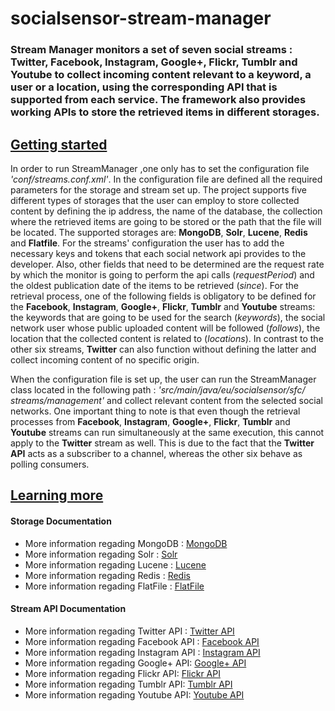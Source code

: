 socialsensor-stream-manager
===========================

<h3>Stream Manager monitors a set of seven social streams : Twitter, Facebook, Instagram, Google+, Flickr, Tumblr and Youtube to collect incoming content relevant to a keyword, a user or a location, using the corresponding API that is supported from each service. The framework also provides working APIs to store the retrieved items in different storages.</h3>

<h2><u>Getting started</u></h2>
<p>In order to run StreamManager ,one only has to set the configuration file <i>'conf/streams.conf.xml'</i>. In the configuration file are defined all the required parameters for the storage and stream set up. The project supports five different types of storages that the user can employ to store collected content by defining the ip address, the name of the database, the collection where the retrieved items are going to be stored or the path that the file will be located. The supported storages are: <strong>MongoDB</strong>, <strong>Solr</strong>, <strong>Lucene</strong>, <strong>Redis</strong> and <strong>Flatfile</strong>. For the streams' configuration the user has to add the necessary keys and tokens that each social network api provides to the developer. Also, other fields that need to be determined are the request rate by which the monitor is going to perform the api calls (<i>requestPeriod</i>) and the oldest publication date of the items to be retrieved (<i>since</i>). For the retrieval process, one of the following fields is obligatory to be defined for the <strong>Facebook</strong>, <strong>Instagram</strong>, <strong>Google+</strong>, <strong>Flickr</strong>, <strong>Tumblr</strong> and <strong>Youtube</strong> streams: the keywords that are going to be used for the search (<i>keywords</i>), the social network user whose public uploaded content will be followed (<i>follows</i>), the location that the collected content is related to (<i>locations</i>). In contrast to the other six streams, <strong>Twitter</strong> can also function without defining the latter and collect incoming content of no specific origin.</p>

<p>When the configuration file is set up, the user can run the StreamManager class located in the following path : <i>'src/main/java/eu/socialsensor/sfc/ streams/management'</i> and collect relevant content from the selected social networks. One important thing to note is that even though the retrieval processes from <strong>Facebook</strong>, <strong>Instagram</strong>, <strong>Google+</strong>, <strong>Flickr</strong>, <strong>Tumblr</strong> and <strong>Youtube</strong> streams can run simultaneously at the same execution, this cannot apply to the <strong>Twitter</strong> stream as well. This is due to the fact that the <strong>Twitter API</strong> acts as a subscriber to a channel, whereas the other six behave as polling consumers. </p>

<h2><u>Learning more</u></h2>
<p><h4>Storage Documentation</h4></p>

<ul>
<li>More information regading MongoDB : <a href="http://www.mongodb.org/">MongoDB</a></li>
<li>More information regading Solr : <a href="http://lucene.apache.org/solr/">Solr</a></li>
<li>More information regading Lucene : <a href="http://lucene.apache.org/">Lucene</a></li>
<li>More information regading Redis : <a href="http://redis.io/">Redis</a></li>
<li>More information regading FlatFile : <a href="http://en.wikipedia.org/wiki/Flat_file_database">FlatFile</a></li>
</ul>

<p><h4>Stream API Documentation</h4></p>

<ul>
<li>More information regading Twitter API : <a href="http://twitter4j.org/en/">Twitter API</a></li>
<li>More information regading Facebook API : <a href="http://restfb.com/">Facebook API</a></li>
<li>More information regading Instagram API : <a href="https://github.com/sachin-handiekar/jInstagram">Instagram API</a></li>
<li>More information regading Google+ API: <a href="https://developers.google.com/+/quickstart/java">Google+ API</a></li>
<li>More information regading Flickr API: <a href="http://www.flickr.com/services/api/">Flickr API</a></li>
<li>More information regading Tumblr API: <a href="https://github.com/tumblr/jumblr">Tumblr API</a></li>
<li>More information regading Youtube API: <a href="https://developers.google.com/youtube/v3/">Youtube API</a></li>
</ul>

